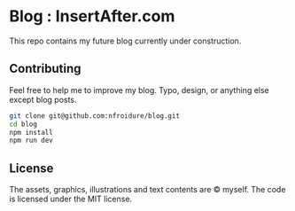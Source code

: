 # Blog : InsertAfter.com

This repo contains my future blog currently under construction.

## Contributing

Feel free to help me to improve my blog. Typo, design, or anything else except
 blog posts.

```sh
git clone git@github.com:nfroidure/blog.git
cd blog
npm install
npm run dev
```


## License
The assets, graphics, illustrations and text contents are © myself. The
 code is licensed under the MIT license.
 
